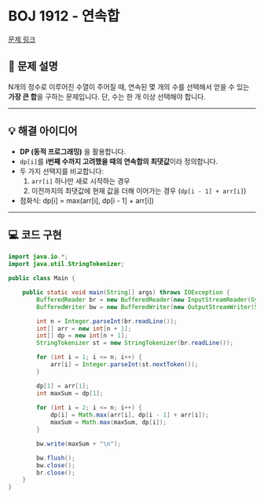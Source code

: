 # BOJ 1912 - 연속합

[문제 링크](https://www.acmicpc.net/problem/1912)

## 📝 문제 설명
N개의 정수로 이루어진 수열이 주어질 때, 연속된 몇 개의 수를 선택해서 얻을 수 있는 **가장 큰 합**을 구하는 문제입니다. 단, 수는 한 개 이상 선택해야 합니다.

---

## 💡 해결 아이디어

- **DP (동적 프로그래밍)** 을 활용합니다.
- `dp[i]`를 **i번째 수까지 고려했을 때의 연속합의 최댓값**이라 정의합니다.
- 두 가지 선택지를 비교합니다:
  1. `arr[i]` 하나만 새로 시작하는 경우
  2. 이전까지의 최댓값에 현재 값을 더해 이어가는 경우 (`dp[i - 1] + arr[i]`)
- 점화식:
  dp[i] = max(arr[i], dp[i - 1] + arr[i])

---

## 💻 코드 구현

```java
import java.io.*;
import java.util.StringTokenizer;

public class Main {

    public static void main(String[] args) throws IOException {
        BufferedReader br = new BufferedReader(new InputStreamReader(System.in));
        BufferedWriter bw = new BufferedWriter(new OutputStreamWriter(System.out));

        int n = Integer.parseInt(br.readLine());
        int[] arr = new int[n + 1];
        int[] dp = new int[n + 1];
        StringTokenizer st = new StringTokenizer(br.readLine());

        for (int i = 1; i <= n; i++) {
            arr[i] = Integer.parseInt(st.nextToken());
        }

        dp[1] = arr[1];
        int maxSum = dp[1];
        
        for (int i = 2; i <= n; i++) {
            dp[i] = Math.max(arr[i], dp[i - 1] + arr[i]);
            maxSum = Math.max(maxSum, dp[i]);
        }

        bw.write(maxSum + "\n");

        bw.flush();
        bw.close();
        br.close();
    }
}
```